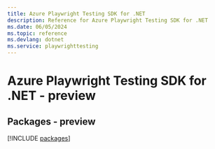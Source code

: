 ```yaml
---
title: Azure Playwright Testing SDK for .NET
description: Reference for Azure Playwright Testing SDK for .NET
ms.date: 06/05/2024
ms.topic: reference
ms.devlang: dotnet
ms.service: playwrighttesting
---
```

# Azure Playwright Testing SDK for .NET - preview
## Packages - preview
[!INCLUDE [packages](playwright-testing-index.md)]